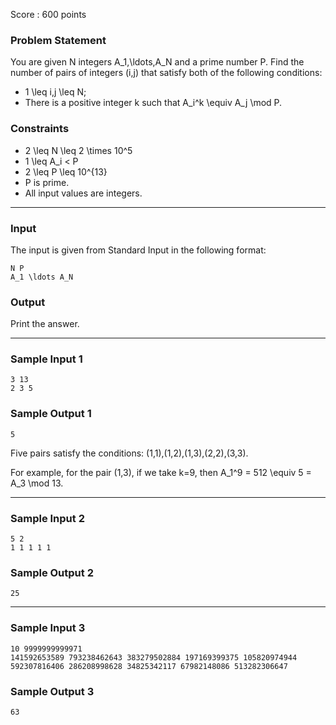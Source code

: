 Score : 600 points

### Problem Statement

You are given N integers A\_1,\ldots,A\_N and a prime number P. Find the number of pairs of integers (i,j) that satisfy both of the following conditions:

* 1 \leq i,j \leq N;
* There is a positive integer k such that A\_i^k \equiv A\_j \mod P.

### Constraints

* 2 \leq N \leq 2 \times 10^5
* 1 \leq A\_i < P
* 2 \leq P \leq 10^{13}
* P is prime.
* All input values are integers.

---

### Input

The input is given from Standard Input in the following format:

```
N P
A_1 \ldots A_N
```

### Output

Print the answer.

---

### Sample Input 1

```
3 13
2 3 5
```

### Sample Output 1

```
5
```

Five pairs satisfy the conditions: (1,1),(1,2),(1,3),(2,2),(3,3).

For example, for the pair (1,3), if we take k=9, then A\_1^9 = 512 \equiv 5 = A\_3 \mod 13.

---

### Sample Input 2

```
5 2
1 1 1 1 1
```

### Sample Output 2

```
25
```

---

### Sample Input 3

```
10 9999999999971
141592653589 793238462643 383279502884 197169399375 105820974944 592307816406 286208998628 34825342117 67982148086 513282306647
```

### Sample Output 3

```
63
```